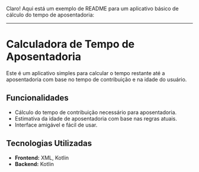 Claro! Aqui está um exemplo de README para um aplicativo básico de cálculo do tempo de aposentadoria:

---

# Calculadora de Tempo de Aposentadoria

Este é um aplicativo simples para calcular o tempo restante até a aposentadoria com base no tempo de contribuição e na idade do usuário.

## Funcionalidades

- Cálculo do tempo de contribuição necessário para aposentadoria.
- Estimativa da idade de aposentadoria com base nas regras atuais.
- Interface amigável e fácil de usar.

## Tecnologias Utilizadas

- **Frontend:** XML, Kotlin
- **Backend:** Kotlin


